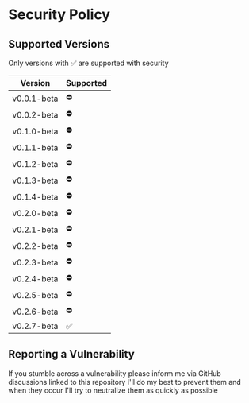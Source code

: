# Security Policy

## Supported Versions

Only versions with ✅ are supported with security

| Version     | Supported |
|-------------|-----------|
| v0.0.1-beta | ⛔         |
| v0.0.2-beta | ⛔         |
| v0.1.0-beta | ⛔         |
| v0.1.1-beta | ⛔         |
| v0.1.2-beta | ⛔         |
| v0.1.3-beta | ⛔         |
| v0.1.4-beta | ⛔         |
| v0.2.0-beta | ⛔         |
| v0.2.1-beta | ⛔         |
| v0.2.2-beta | ⛔         |
| v0.2.3-beta | ⛔         |
| v0.2.4-beta | ⛔         |
| v0.2.5-beta | ⛔         |
| v0.2.6-beta | ⛔         |
| v0.2.7-beta | ✅         |




## Reporting a Vulnerability

If you stumble across a vulnerability please inform me via GitHub discussions linked to this repository
I'll do my best to prevent them and when they occur I'll try to neutralize them as quickly as possible
